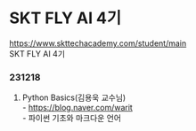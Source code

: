 # SKT FLY AI 4기

https://www.skttechacademy.com/student/main </br>
SKT FLY AI 4기

### 231218
1. Python Basics(김용욱 교수님) </br>
</t>- https://blog.naver.com/warit </br>
</t>- 파이썬 기초와 마크다운 언어 </br>

